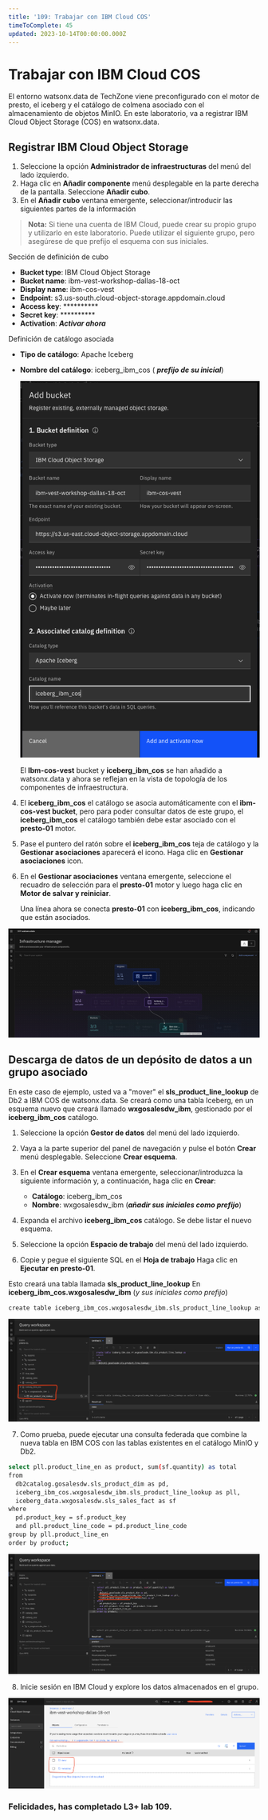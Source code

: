 ```yaml
---
title: '109: Trabajar con IBM Cloud COS'
timeToComplete: 45
updated: 2023-10-14T00:00:00.000Z
---
```

# Trabajar con IBM Cloud COS

El entorno watsonx.data de TechZone viene preconfigurado con el motor de presto, el iceberg y el catálogo de colmena asociado con el almacenamiento de objetos MinIO. En este laboratorio, va a registrar IBM Cloud Object Storage (COS) en watsonx.data.

## Registrar IBM Cloud Object Storage

1.  Seleccione la opción **Administrador de infraestructuras** del menú del lado izquierdo.
2.  Haga clic en **Añadir componente** menú desplegable en la parte derecha de la pantalla. Seleccione **Añadir cubo**.
3.  En el **Añadir cubo** ventana emergente, seleccionar/introducir las siguientes partes de la información

> **Nota:** Si tiene una cuenta de IBM Cloud, puede crear su propio grupo y utilizarlo en este laboratorio. Puede utilizar el siguiente grupo, pero asegúrese de que prefijo el esquema con sus iniciales.

Sección de definición de cubo

  - **Bucket type**:  IBM Cloud Object Storage
  - **Bucket name**:	ibm-vest-workshop-dallas-18-oct
  - **Display name**: ibm-cos-vest
  - **Endpoint**:	    s3.us-south.cloud-object-storage.appdomain.cloud
  - **Access key**:	  **********
  - **Secret key**:	  **********
  - **Activation**:   ***Activar ahora***


Definición de catálogo asociada

*   **Tipo de catálogo**: Apache Iceberg

*   **Nombre del catálogo**: iceberg\_ibm\_cos ( ***prefijo de su inicial***)


    ![](./images/109/cos-add.png)

    El **Ibm-cos-vest** bucket y **iceberg\_ibm\_cos** se han añadido a watsonx.data y ahora se reflejan en la vista de topología de los componentes de infraestructura.

4.  El **iceberg\_ibm\_cos** el catálogo se asocia automáticamente con el **ibm-cos-vest bucket**, pero para poder consultar datos de este grupo, el **iceberg\_ibm\_cos** el catálogo también debe estar asociado con el **presto-01** motor.

5.  Pase el puntero del ratón sobre el **iceberg\_ibm\_cos** teja de catálogo y la **Gestionar asociaciones** aparecerá el icono. Haga clic en **Gestionar asociaciones** icon.

6.  En el **Gestionar asociaciones** ventana emergente, seleccione el recuadro de selección para el **presto-01** motor y luego haga clic en **Motor de salvar y reiniciar**.

    Una línea ahora se conecta **presto-01** con **iceberg\_ibm\_cos**, indicando que están asociados.

![](./images/109/infra-cos.png)

## Descarga de datos de un depósito de datos a un grupo asociado

En este caso de ejemplo, usted va a "mover" el **sls\_product\_line\_lookup** de Db2 a IBM COS de watsonx.data. Se creará como una tabla Iceberg, en un esquema nuevo que creará llamado **wxgosalesdw\_ibm**, gestionado por el **iceberg\_ibm\_cos** catálogo.

1.  Seleccione la opción **Gestor de datos** del menú del lado izquierdo.

2.  Vaya a la parte superior del panel de navegación y pulse el botón **Crear** menú desplegable. Seleccione **Crear esquema**.

3.  En el **Crear esquema** ventana emergente, seleccionar/introduzca la siguiente información y, a continuación, haga clic en **Crear**:

    *   **Catálogo**: iceberg\_ibm\_cos
    *   **Nombre**: wxgosalesdw\_ibm (***añadir sus iniciales como prefijo***)

4.  Expanda el archivo **iceberg\_ibm\_cos** catálogo. Se debe listar el nuevo esquema.

5.  Seleccione la opción **Espacio de trabajo** del menú del lado izquierdo.

6.  Copie y pegue el siguiente SQL en el **Hoja de trabajo** Haga clic en **Ejecutar en presto-01**.

Esto creará una tabla llamada **sls\_product\_line\_lookup** En **iceberg\_ibm\_cos.wxgosalesdw\_ibm** (*y sus iniciales como prefijo*)

```bash
create table iceberg_ibm_cos.wxgosalesdw_ibm.sls_product_line_lookup as select * from db2catalog.gosalesdw.sls_product_line_lookup;
```

![](./images/109/table-added.png)

7.  Como prueba, puede ejecutar una consulta federada que combine la nueva tabla en IBM COS con las tablas existentes en el catálogo MinIO y Db2.

```bash
select pll.product_line_en as product, sum(sf.quantity) as total
from
  db2catalog.gosalesdw.sls_product_dim as pd, 
  iceberg_ibm_cos.wxgosalesdw_ibm.sls_product_line_lookup as pll, 
  iceberg_data.wxgosalesdw.sls_sales_fact as sf
where
  pd.product_key = sf.product_key
  and pll.product_line_code = pd.product_line_code
group by pll.product_line_en 
order by product;
```

![](./images/109/result.png)

8.  Inicie sesión en IBM Cloud y explore los datos almacenados en el grupo.

![](./images/109/ibm-cos.png)

### Felicidades, has completado L3+ lab 109.
